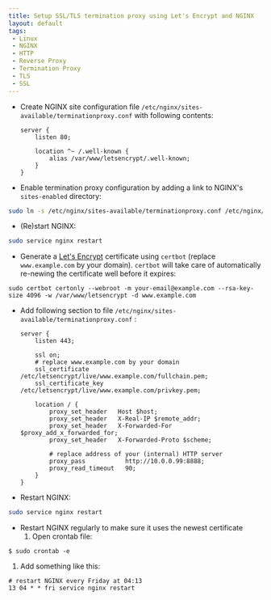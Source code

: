 ```yaml
---
title: Setup SSL/TLS termination proxy using Let's Encrypt and NGINX
layout: default
tags:
 - Linux
 - NGINX
 - HTTP
 - Reverse Proxy
 - Termination Proxy
 - TLS
 - SSL
---
```


* Create NGINX site configuration file `/etc/nginx/sites-available/terminationproxy.conf` with following contents:
    ```
    server {
        listen 80;

        location ^~ /.well-known {
            alias /var/www/letsencrypt/.well-known;
        }
    }
    ```

* Enable termination proxy configuration by adding a link to NGINX's `sites-enabled` directory:
```bash
sudo ln -s /etc/nginx/sites-available/terminationproxy.conf /etc/nginx/sites-enabled/terminationproxy.conf
```

* (Re)start NGINX:
```bash
sudo service nginx restart
```

* Generate a [Let's Encrypt](https://letsencrypt.org/) certificate using `certbot` (replace `www.example.com` by your domain). `certbot` will take care of automatically re-newing the certificate well before it expires:
```
sudo certbot certonly --webroot -m your-email@example.com --rsa-key-size 4096 -w /var/www/letsencrypt -d www.example.com
```

* Add following section to file `/etc/nginx/sites-available/terminationproxy.conf` :
    ```
    server {
        listen 443;

        ssl on;
        # replace www.example.com by your domain
        ssl_certificate     /etc/letsencrypt/live/www.example.com/fullchain.pem;
        ssl_certificate_key /etc/letsencrypt/live/www.example.com/privkey.pem;

        location / {
            proxy_set_header   Host $host;
            proxy_set_header   X-Real-IP $remote_addr;
            proxy_set_header   X-Forwarded-For $proxy_add_x_forwarded_for;
            proxy_set_header   X-Forwarded-Proto $scheme;

            # replace address of your (internal) HTTP server
            proxy_pass           http://10.0.0.99:8888;
            proxy_read_timeout   90;
        }
    }
    ```

* Restart NGINX:
```bash
sudo service nginx restart
```

* Restart NGINX regularly to make sure it uses the newest certificate
  1. Open crontab file:
```
$ sudo crontab -e
```
  1. Add something like this:
```crontab
# restart NGINX every Friday at 04:13
13 04 * * fri service nginx restart
```
